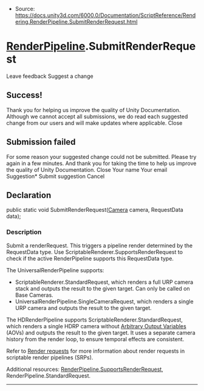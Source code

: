 * Source: https://docs.unity3d.com/6000.0/Documentation/ScriptReference/Rendering.RenderPipeline.SubmitRenderRequest.html

#  [RenderPipeline](https://docs.unity3d.com/6000.0/Documentation/ScriptReference/Rendering.RenderPipeline.html).SubmitRenderRequest
Leave feedback
Suggest a change
## Success!
Thank you for helping us improve the quality of Unity Documentation. Although we cannot accept all submissions, we do read each suggested change from our users and will make updates where applicable.
Close
## Submission failed
For some reason your suggested change could not be submitted. Please <a>try again</a> in a few minutes. And thank you for taking the time to help us improve the quality of Unity Documentation.
Close
Your name Your email Suggestion* Submit suggestion
Cancel
## Declaration
public static void SubmitRenderRequest([Camera](https://docs.unity3d.com/6000.0/Documentation/ScriptReference/Camera.html) camera, RequestData data); 
### Description
Submit a renderRequest.
This triggers a pipeline render determined by the RequestData type. Use ScriptableRenderer.SupportsRenderRequest to check if the active RenderPipeline supports this RequestData type.  
  
The UniversalRenderPipeline supports: 
  * ScriptableRenderer.StandardRequest, which renders a full URP camera stack and outputs the result to the given target. Can only be called on Base Cameras.
  * UniversalRenderPipeline.SingleCameraRequest, which renders a single URP camera and outputs the result to the given target.


The HDRenderPipeline supports ScriptableRenderer.StandardRequest, which renders a single HDRP camera without [Arbitrary Output Variables](https://docs.unity3d.com/Packages/com.unity.render-pipelines.high-definition@latest/index.html?subfolder=/manual/AOVs.html) (AOVs) and outputs the result to the given target. It uses a separate camera history from the render loop, to ensure temporal effects are consistent.  
  
Refer to [Render requests](https://docs.unity3d.com/Packages/com.unity.render-pipelines.core@latest/index.html?subfolder=/manual/User-Render-Requests.html) for more information about render requests in scriptable render pipelines (SRPs).  
  
Additional resources: [RenderPipeline.SupportsRenderRequest](https://docs.unity3d.com/6000.0/Documentation/ScriptReference/Rendering.RenderPipeline.SupportsRenderRequest.html), RenderPipeline.StandardRequest.
* * *
